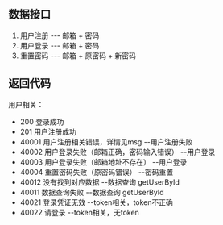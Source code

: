 

## 数据接口
1. 用户注册 ---   邮箱 + 密码
2. 用户登录  ---   邮箱 + 密码
3. 重置密码  ---  邮箱 + 原密码 + 新密码




## 返回代码

用户相关：
* 200  登录成功
* 201  用户注册成功
* 40001  用户注册相关错误，详情见msg                 --用户注册失败
* 40002  用户登录失败（邮箱正确，密码输入错误）       --用户登录
* 40003  用户登录失败（邮箱地址不存在）              --用户登录
* 40004  重置密码失败（原密码错误）                  --密码重置
* 40012  没有找到对应数据                           --数据查询  getUserById
* 40011  数据查询失败                               --数据查询 getUserById
* 40021  登录凭证无效                               --token相关，token不正确
* 40022  请登录                                     --token相关，无token